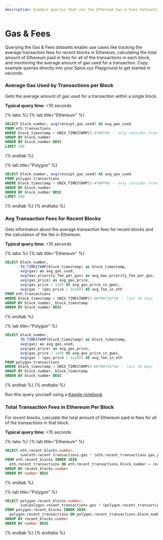 ```yaml
---
description: Example queries that use the Ethereum Gas & Fees datasets
---
```


# Gas & Fees

Querying the Gas & Fees datasets enable use cases like tracking the average transaction fees for recent blocks in Ethereum, calculating the total amount of Ethereum paid in fees for all of the transactions in each block, and monitoring the average amount of gas used for a transaction. Copy example queries directly into your Spice.xyz Playground to get started in seconds.&#x20;

### Average Gas Used by Transactions per Block

Gets the average amount of gas used for a transaction within a single block.

**Typical query time**: <10 seconds

{% tabs %}
{% tab title="Ethereum" %}
```sql
SELECT block_number, avg(receipt_gas_used) AS avg_gas_used
FROM eth.transactions 
WHERE block_timestamp > UNIX_TIMESTAMP()-4*60*60 -- only consider transactions from 4 hours ago
GROUP BY block_number 
ORDER BY block_number DESC 
LIMIT 500
```
{% endtab %}

{% tab title="Polygon" %}
```sql
SELECT block_number, avg(receipt_gas_used) AS avg_gas_used
FROM polygon.transactions 
WHERE block_timestamp > UNIX_TIMESTAMP()-4*60*60 -- only consider transactions from 4 hours ago
GROUP BY block_number 
ORDER BY block_number DESC 
LIMIT 500
```
{% endtab %}
{% endtabs %}

### Avg Transaction Fees for Recent Blocks

Gets information about the average transaction fees for recent blocks and the calculation of the fee in Ethereum.

**Typical query time**: <10 seconds

{% tabs %}
{% tab title="Ethereum" %}
```sql
SELECT block_number,
       TO_TIMESTAMP(block_timestamp) as block_timestamp,
       avg(gas) as avg_gas_used,
       avg(max_priority_fee_per_gas) as avg_max_priority_fee_per_gas,
       avg(gas_price) as avg_gas_price,
       avg(gas_price / 1e9) AS avg_gas_price_in_gwei,
       avg(gas * (gas_price / 1e18)) AS avg_fee_in_eth
FROM eth.transactions
WHERE block_timestamp > UNIX_TIMESTAMP()-60*60*24*10 -- last 30 days
GROUP BY block_number, block_timestamp
ORDER BY block_number DESC
```
{% endtab %}

{% tab title="Polygon" %}
```sql
SELECT block_number,
       TO_TIMESTAMP(block_timestamp) as block_timestamp,
       avg(gas) as avg_gas_used,
       avg(gas_price) as avg_gas_price,
       avg(gas_price / 1e9) AS avg_gas_price_in_gwei,
       avg(gas * (gas_price / 1e18)) AS avg_fee_in_eth
FROM polygon.transactions
WHERE block_timestamp > UNIX_TIMESTAMP()-60*60*24*10 -- last 30 days
GROUP BY block_number, block_timestamp
ORDER BY block_number DESC
```
{% endtab %}
{% endtabs %}

Run this query yourself using a [Kaggle notebook](https://www.kaggle.com/code/phillipleblanc/spice-xyz-ethereum-tx-average-gas-prices)

### Total Transaction Fees in Ethereum Per Block

For recent blocks, calculate the total amount of Ethereum paid in fees for all of the transactions in that block.

**Typical query time**: <15 seconds

{% tabs %}
{% tab title="Ethereum" %}
```sql
SELECT eth.recent_blocks.number,
       sum(eth.recent_transactions.gas * (eth.recent_transactions.gas_price / 1e18)) AS fee_in_eth
FROM eth.recent_blocks INNER JOIN 
  eth.recent_transactions ON eth.recent_transactions.block_number = recent_blocks.number
GROUP BY recent_blocks.number
ORDER BY number DESC
```
{% endtab %}

{% tab title="Polygon" %}
```sql
SELECT polygon.recent_blocks.number,
       sum(polygon.recent_transactions.gas * (polygon.recent_transactions.gas_price / 1e18)) AS fee_in_matic
FROM polygon.recent_blocks INNER JOIN 
  polygon.recent_transactions ON polygon.recent_transactions.block_number = recent_blocks.number
GROUP BY recent_blocks.number
ORDER BY number DESC
```
{% endtab %}
{% endtabs %}
